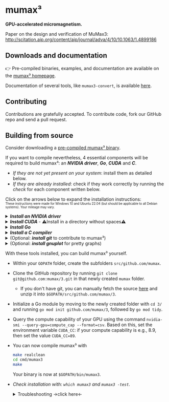 <!-- markdownlint-disable MD033 -->

# mumax³

**GPU-accelerated micromagnetism.**

Paper on the design and verification of MuMax3: <http://scitation.aip.org/content/aip/journal/adva/4/10/10.1063/1.4899186>

<!-- [![Build Status](https://travis-ci.org/mumax/3.svg?branch=master)](https://travis-ci.org/mumax/3) -->

## Downloads and documentation

👉 Pre-compiled binaries, examples, and documentation are available on the [mumax³ homepage](https://mumax.github.io).

Documentation of several tools, like `mumax3-convert`, is available [here](https://godoc.org/github.com/mumax/3/cmd).

## Contributing

Contributions are gratefully accepted. To contribute code, fork our GitHub repo and send a pull request.

## Building from source

Consider downloading a [pre-compiled mumax³ binary](https://mumax.github.io/download.html).

If you want to compile nevertheless, 4 essential components will be required to build mumax³: an ***NVIDIA driver***, ***Go***, ***CUDA*** and ***C***.

* *If they are not yet present on your system*: install them as detailed below.
* *If they are already installed*: check if they work correctly by running the *check* for each component written below.

Click on the arrows below to expand the installation instructions:<br><sub><sup>These instructions were made for Windows 10 and Ubuntu 22.04 (but should be applicable to all Debian systems). Your mileage may vary.</sup></sub>

<details><summary><b><i>Install an NVIDIA driver</i></b></summary>

* **Windows**: Find a suitable driver [here](https://www.nvidia.com/en-us/drivers/).
* **Linux**: [Install the NVIDIA proprietary driver](https://www.nvidia.com/en-us/drivers/unix/). <!-- version 440.44 recommended --><details><summary>Troubleshooting Linux &rarr;click here&larr;</summary>
  If the following error occurs, proceed as follows:

  ```batch
  nvidia-smi has failed because it couldn't communicate with the NVIDIA driver. Make sure that the latest NVIDIA driver is installed and running
  ```

  1) Check for existing NVIDIA drivers.
      * Run `dpkg -l | grep nvidia` to see if any NVIDIA drivers are installed.
      * If it shows some drivers, you might want to uninstall them before proceeding with the clean installation: `sudo apt-get --purge remove '*nvidia*'`
  2) Update system packages. Make sure your system is up to date with `sudo apt update` and `sudo apt upgrade`.
  3) (Optional but recommended:) Add the official NVIDIA PPA to ensure you have access to the latest NVIDIA drivers with `sudo add-apt-repository ppa:graphics-drivers/ppa` and `sudo apt update`.
  4) Install the recommended driver. Ubuntu can automatically detect and recommend the right NVIDIA driver for your system with the command `ubuntu-drivers devices`. This will list the available drivers for your GPU and mark the recommended one. <br> To install the recommended NVIDIA driver, use `sudo apt install nvidia-driver-<version>` (replace `<version>` with the number of the recommended driver e.g., nvidia-driver-535)
  5) Reboot your system with `sudo reboot` to apply the changes.

  6) Verify the installation with `nvidia-smi`. This returns something like this, which shows you the driver version in the top center:

  ```bash
      +-----------------------------------------------------------------------------------------+
      | NVIDIA-SMI 552.22                 Driver Version: 552.22         CUDA Version: 12.4     |
      |-----------------------------------------+------------------------+----------------------+
      | GPU  Name                     TCC/WDDM  | Bus-Id          Disp.A | Volatile Uncorr. ECC |
      | Fan  Temp   Perf          Pwr:Usage/Cap |           Memory-Usage | GPU-Util  Compute M. |
      |                                         |                        |               MIG M. |
      |=========================================+========================+======================|
      |   0  NVIDIA GeForce RTX 3080 ...  WDDM  |   00000000:01:00.0 Off |                  N/A |
      | N/A   53C    P8              9W /  115W |     257MiB /   8192MiB |      0%      Default |
      |                                         |                        |                  N/A |
      +-----------------------------------------+------------------------+----------------------+

      +-----------------------------------------------------------------------------------------+
      | Processes:                                                                              |
      |  GPU   GI   CI        PID   Type   Process name                              GPU Memory |
      |        ID   ID                                                               Usage      |
      |=========================================================================================|
      |    0   N/A  N/A     28420    C+G   ...Programs\Microsoft VS Code\Code.exe      N/A      |
      |    0   N/A  N/A     31888    C+G   ...les\Microsoft OneDrive\OneDrive.exe      N/A      |
      +-----------------------------------------------------------------------------------------+
  ```

  </details>
* **WSL**: Follow the instructions and troubleshooting for Linux above. If you encounter issues/errors during that process, see the troubleshooting section below: <details><summary>Troubleshooting WSL &rarr;click here&larr;</summary>
    When using Windows Subsystem for Linux, your graphics card might not be recognized. If an error occurs after running the command:

    1) If `ubuntu-drivers devices` throws the error
        * `Command 'ubuntu-drivers' not found`: run the command `sudo apt install ubuntu-drivers-common`.
        * `ERROR:root:aplay command not found`: run the command `sudo apt install alsa-utils`.
    2) If `sudo apt install nvidia-driver-<version>` throws the error `E: Unable to locate package nvidia-driver-<version>`: run the commands

        ```bash
        sudo apt install software-properties-gtk
        sudo add-apt-repository universe
        sudo add-apt-repository multiverse
        sudo apt update
        sudo apt install nvidia-driver-<version> 
        ```

    3) If `nvidia-smi` throws the error `nvidia: command not found`: the controller is probably not using the correct interface (`sudo lshw -c display` should show NVIDIA). To solve this, follow [these steps](https://learn.microsoft.com/en-us/windows/wsl/tutorials/gpu-compute). If a `docker: permission denied` error occurs: close and re-open WSL.

  </details>

👉 *Check NVIDIA driver installation with: `nvidia-smi`*

</details>

<details><summary><b><i>Install CUDA</i></b> - ⚠️Install in a directory without spaces⚠️</summary>

* **Windows**: Download an installer from [the CUDA website](https://developer.nvidia.com/cuda-downloads).
  * ⚠️ **The installation directory should not contain spaces, if possible install in `C:\CUDA`.**
    <details><summary><i>Click here if CUDA was installed elsewhere.</i></summary>

    You can define these two environment variables to help the compiler find CUDA (replace `%CUDA_PATH%` below by your CUDA installation directory, e.g. `C:\Program Files\NVIDIA GPU Computing Toolkit\CUDA\v12.1`).

    ```bash
    CGO_CFLAGS = '-I "%CUDA_PATH%\include"'
    CGO_LDFLAGS = '-L "%CUDA_PATH%\lib\x64"
    ```

     Alternatively, every time before you run the `make` command to build mumax³, you can run the two lines above (but both prepended with `$env:`) in Powershell (NOT cmd).
    </details>

* **Linux**: Use `sudo apt-get install nvidia-cuda-toolkit`, or [download an installer](https://developer.nvidia.com/cuda-downloads).
  * Pick the default installation path. **If this is not `usr/local/cuda/`, create a symlink to that path.**
  * Match the version shown in your driver (see top right in `nvidia-smi` output).
  * When prompted what to install: do not install the driver again, only the CUDA toolkit.
  * Add the CUDA `bin` and `lib64` paths to your `PATH` and `LD_LIBRARY_PATH` by adding the following lines at the end of your shell profile file (usually `.bashrc` for Bash):

    ```bash
    export PATH=/usr/local/cuda/bin:$PATH
    export LD_LIBRARY_PATH=/usr/local/cuda/lib64:$LD_LIBRARY_PATH
    ```

    Apply the changes with `source ~/.bashrc`.

👉 *Check CUDA installation with: `nvcc --version`*

</details>

<details><summary><b><i>Install Go</i></b></summary>

* Download and install from [the Go website](https://go.dev/doc/install).
* The `GOPATH` environment variable should have been set automatically (note: the folder it points to probably doesn't exist yet).<br>*Check with `go env GOPATH`.* <details><summary><i>Click here to set `GOPATH` manually if it does not exist.</i></summary>
  * On **Windows:** `%USERPROFILE%/go` is often used, e.g. `C:/Users/<name>/go`.
  * On **Linux:** `~/go` is often used. Open or create the `~/.bashrc` file and add the following lines.

    ```bash
    export GOPATH=$HOME/go
    export PATH=$PATH:$GOPATH/bin
    ```

    After editing the file, apply the changes by running `source ~/.bashrc`.
    </details>

👉 *Check Go installation with: `go version`*

</details>

<details><summary><b><i>Install a C compiler</i></b></summary>

* **Windows:** Download and install from [w64devkit](https://github.com/skeeto/w64devkit/releases).
* **Linux:** `sudo apt-get install gcc`

👉 *Check C installation with: `gcc --version`*

</details>

<details><summary>(Optional: <b><i>install git</i></b> to contribute to mumax³)</summary>

<sub><sup>If you don't have a GitHub profile yet, make one [here](https://github.com/join).</sup></sub>

* **Windows:** [Download](https://git-scm.com/downloads) and install.
* **Linux:** `sudo apt install git`
* [Set up your username in Git](https://docs.github.com/en/get-started/getting-started-with-git/setting-your-username-in-git) and [setup an SSH key for your GitHub account](https://docs.github.com/en/authentication/connecting-to-github-with-ssh/adding-a-new-ssh-key-to-your-github-account).

👉 *Check Git installation with: `git –version`*

</details>

<details><summary> (Optional: <b><i>install gnuplot</i></b> for pretty graphs)</summary>

* **Windows:** [Download]((http://www.gnuplot.info/download.html)) and install.
* **Linux:** `sudo apt-get install gnuplot`

👉 *Check gnuplot installation with: `gnuplot -V`*

</details>

With these tools installed, you can build mumax³ yourself.

* Within your `GOPATH` folder, create the subfolders `src/github.com/mumax`.
* Clone the GitHub repository by running `git clone git@github.com:mumax/3.git` in that newly created `mumax` folder.
  * If you don't have git, you can manually fetch the source [here](https://github.com/mumax/3/releases) and unzip it into `$GOPATH/src/github.com/mumax/3`.
* Initialize a Go module by moving to the newly created folder with `cd 3/` and running `go mod init github.com/mumax/3`, followed by `go mod tidy`.
* Query the compute capability of your GPU using the command `nvidia-smi --query-gpu=compute_cap --format=csv`. Based on this, set the environment variable `CUDA_CC`: if your compute capability is e.g., 8.9, then set the value `CUDA_CC=89`.
* You can now compile mumax³ with

  ```bash
  make realclean
  cd cmd/mumax3
  make
  ```
  <!-- If this doesn't work, run these commands in the `cmd/mumax3` subdirectory. -->
  <!-- (Note: instead of `make`, you can also run `go install`, but then `mumax3 -test` won't print the commit hash.) -->
  Your binary is now at `$GOPATH/bin/mumax3`.

* *Check installation with: `which mumax3` and `mumax3 -test`.* <details><summary>Troubleshooting &rarr;click here&larr;</summary>
  If the `cuda.h` and `curand.h` headers can not be found on Windows, read the "Install CUDA" section of this README to set the correct path and environment variables.

</details>
